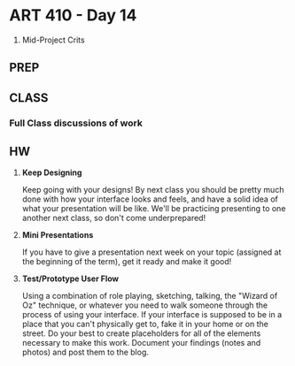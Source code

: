 ART 410 - Day 14
=======================================

1. Mid-Project Crits


PREP
---------------------------------------


CLASS
---------------------------------------

### Full Class discussions of work



HW
---------------------------------------

1. **Keep Designing**

	Keep going with your designs! By next class you should be pretty much done with how your interface looks and feels, and have a solid idea of what your presentation will be like. We'll be practicing presenting to one another next class, so don't come underprepared!
	
	
2. **Mini Presentations**

	If you have to give a presentation next week on your topic (assigned at the beginning of the term), get it ready and make it good!


3. **Test/Prototype User Flow**

	Using a combination of role playing, sketching, talking, the "Wizard of Oz" technique, or whatever you need to walk someone through the process of using your interface. If your interface is supposed to be in a place that  you can't physically get to, fake it in your home or on the street. Do your best to create placeholders for all of the elements necessary to make this work. Document your findings (notes and photos) and post them to the blog. 